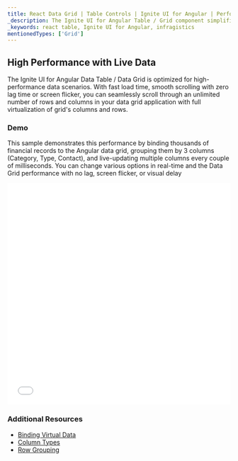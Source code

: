 ```yaml
---
title: React Data Grid | Table Controls | Ignite UI for Angular | Performance | Infragistics
_description: The Ignite UI for Angular Table / Grid component simplifies the complexities of the grid domain into manageable API so that a user can bind a collection of data.
_keywords: react table, Ignite UI for Angular, infragistics
mentionedTypes: ['Grid']
---
```


## High Performance with Live Data

The Ignite UI for Angular Data Table / Data Grid is optimized for high-performance data scenarios.  With fast load time, smooth scrolling with zero lag time or screen flicker, you can seamlessly scroll through an unlimited number of rows and columns in your data grid application with full virtualization of grid's columns and rows.

### Demo

This sample demonstrates this performance by binding thousands of financial records to the Angular data grid, grouping them by 3 columns (Category, Type, Contact), and live-updating multiple columns every couple of milliseconds. You can change various options in real-time and the Data Grid performance with no lag, screen flicker, or visual delay

<div class="sample-container loading" style="height: 500px">
    <iframe id="data-grid-live-data-iframe" src='{environment:demosBaseUrl}/grids/data-grid-live-data' width="100%" height="100%" seamless frameBorder="0" onload="onXPlatSampleIframeContentLoaded(this);"></iframe>
</div>

<div class="divider--half"></div>

### Additional Resources

-   [Binding Virtual Data](data-grid-remote-data.md)
-   [Column Types ](data-grid-column-types.md)
-   [Row Grouping](data-grid-row-grouping.md)
